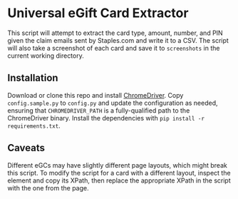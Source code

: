 # Universal eGift Card Extractor

This script will attempt to extract the card type, amount, number, and PIN
given the claim emails sent by Staples.com and write it to a CSV. The script
will also take a screenshot of each card and save it to `screenshots` in the
current working directory.

## Installation

Download or clone this repo and install [ChromeDriver](https://sites.google.com/a/chromium.org/chromedriver/).
Copy `config.sample.py` to `config.py` and update the configuration as needed,
ensuring that `CHROMEDRIVER_PATH` is a fully-qualified path to the ChromeDriver
binary. Install the dependencies with `pip install -r requirements.txt`. 

## Caveats

Different eGCs may have slightly different page layouts, which might break
this script. To modify the script for a card with a different layout, inspect
the element and copy its XPath, then replace the appropriate XPath in the
script with the one from the page.
